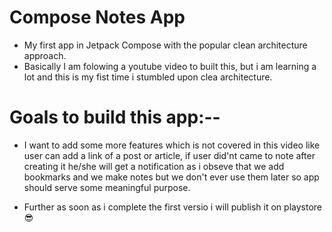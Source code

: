  # Compose Notes App  
 * My first app in Jetpack Compose with the popular clean architecture approach.
 * Basically I am folowing a youtube video to built this, but i am learning a lot and this is my fist time i stumbled upon clea architecture.
 
 # Goals to build this app:--
 
 * I want to add some more features which is not covered in this video like user can add a link of a post or article,
    if user did'nt came to note after    creating it he/she will get a notification as i obseve that we add bookmarks and we make notes but we don't ever       use them later so app should serve some meaningful purpose.
 
 * Further as soon as i complete the first versio i will publish it on playstore 😎 
 
